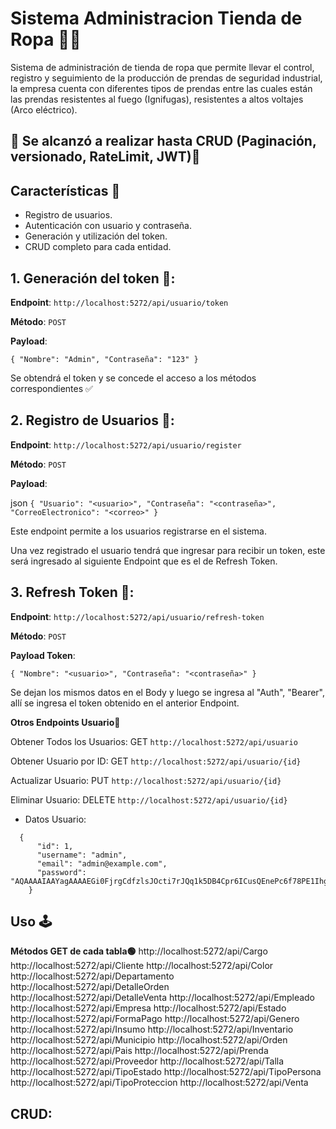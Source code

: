 
# Sistema Administracion Tienda de Ropa 👔👕
Sistema de administración de tienda de ropa que permite llevar el control, registro y seguimiento de la producción de prendas de seguridad industrial, la empresa cuenta con diferentes tipos de prendas entre las cuales están las prendas resistentes al fuego (Ignifugas), resistentes a altos voltajes (Arco eléctrico).

## 🚧 Se alcanzó a realizar hasta CRUD (Paginación, versionado, RateLimit, JWT)🚧

## Características 🌟

- Registro de usuarios.
- Autenticación con usuario y contraseña.
- Generación y utilización del token.
- CRUD completo para cada entidad.

## 1. Generación del token 🔑:

**Endpoint**: `http://localhost:5272/api/usuario/token`

**Método**: `POST`

**Payload**:

`{
    "Nombre": "Admin",
    "Contraseña": "123"
}`

Se obtendrá el token y se concede el acceso a los métodos correspondientes ✅
## 2. Registro de Usuarios 📝:

**Endpoint**: `http://localhost:5272/api/usuario/register`

**Método**: `POST`

**Payload**:

json
`{
    "Usuario": "<usuario>",
    "Contraseña": "<contraseña>",
    "CorreoElectronico": "<correo>"
}`

Este endpoint permite a los usuarios registrarse en el sistema.

Una vez registrado el usuario tendrá que ingresar para recibir un token, este será ingresado al siguiente Endpoint que es el de Refresh Token.

## 3. Refresh Token 🔄:

**Endpoint**: `http://localhost:5272/api/usuario/refresh-token`

**Método**: `POST`

**Payload Token**:

`{
    "Nombre": "<usuario>",
    "Contraseña": "<contraseña>"
}`

Se dejan los mismos datos en el Body y luego se ingresa al "Auth", "Bearer", allí se ingresa el token obtenido en el anterior Endpoint.

**Otros Endpoints Usuario👤**

Obtener Todos los Usuarios: GET `http://localhost:5272/api/usuario`

Obtener Usuario por ID: GET `http://localhost:5272/api/usuario/{id}`

Actualizar Usuario: PUT `http://localhost:5272/api/usuario/{id}`

Eliminar Usuario: DELETE `http://localhost:5272/api/usuario/{id}`

- Datos Usuario:
```
  {
      "id": 1,
      "username": "admin",
      "email": "admin@example.com",
      "password": "AQAAAAIAAYagAAAAEGi0FjrgCdfzlsJOcti7rJQq1k5DB4Cpr6ICusQEnePc6f78PE1IhgVuIzm6rwMeDA"
    }
```




## Uso 🕹
**Métodos GET de cada tabla🟢**
http://localhost:5272/api/Cargo
http://localhost:5272/api/Cliente
http://localhost:5272/api/Color
http://localhost:5272/api/Departamento
http://localhost:5272/api/DetalleOrden
http://localhost:5272/api/DetalleVenta
http://localhost:5272/api/Empleado
http://localhost:5272/api/Empresa
http://localhost:5272/api/Estado
http://localhost:5272/api/FormaPago
http://localhost:5272/api/Genero
http://localhost:5272/api/Insumo
http://localhost:5272/api/Inventario
http://localhost:5272/api/Municipio
http://localhost:5272/api/Orden
http://localhost:5272/api/Pais
http://localhost:5272/api/Prenda
http://localhost:5272/api/Proveedor
http://localhost:5272/api/Talla
http://localhost:5272/api/TipoEstado
http://localhost:5272/api/TipoPersona
http://localhost:5272/api/TipoProteccion
http://localhost:5272/api/Venta

## CRUD: 

